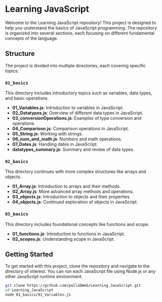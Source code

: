 # Learning JavaScript

Welcome to the Learning JavaScript repository! This project is designed to help you understand the basics of JavaScript programming. The repository is organized into several sections, each focusing on different fundamental concepts of the language.

## Structure

The project is divided into multiple directories, each covering specific topics:

### `01_basics`

This directory includes introductory topics such as variables, data types, and basic operations.

- **01_Variables.js**: Introduction to variables in JavaScript.
- **02_Datatypes.js**: Overview of different data types in JavaScript.
- **03_conversionOperations.js**: Examples of type conversion and operations.
- **04_Comparison.js**: Comparison operations in JavaScript.
- **05_String.js**: Working with strings.
- **06_num_and_math.js**: Numbers and math operations.
- **07_Dates.js**: Handling dates in JavaScript.
- **datatypes_summary.js**: Summary and review of data types.

### `02_basics`

This directory continues with more complex structures like arrays and objects.

- **01_Array.js**: Introduction to arrays and their methods.
- **02_Array.js**: More advanced array methods and operations.
- **03_objects.js**: Introduction to objects and their properties.
- **04_objects.js**: Continued exploration of objects in JavaScript.

### `03_basics`

This directory includes foundational concepts like functions and scope.

- **01_functions.js**: Introduction to functions in JavaScript.
- **02_scopes.js**: Understanding scope in JavaScript.

## Getting Started

To get started with this project, clone the repository and navigate to the directory of interest. You can run each JavaScript file using Node.js or any other JavaScript runtime environment.

```bash
git clone https://github.com/pallabWeb/Learning_JavaScript.git
cd Learning_JavaScript
node 01_basics/01_Variables.js
